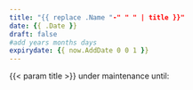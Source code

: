 ```yaml
---
title: "{{ replace .Name "-" " " | title }}"
date: {{ .Date }}
draft: false
#add years months days
expirydate: {{ now.AddDate 0 0 1 }}
---
```

{{< param title >}}
under maintenance until: